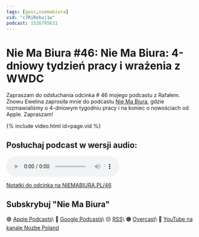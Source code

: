 ```yaml
---
tags: [gosc,niemabiura]
vid: "c7RiRekuj1w"
podcast: 1526795631
---
```


# Nie Ma Biura #46: Nie Ma Biura: 4-dniowy tydzień pracy i wrażenia z WWDC

Zapraszam do odsłuchania odcinka # 46 mojego podcastu z Rafałem. Znowu Ewelina zaprosiła mnie do podcastu [Nie Ma Biura](/pl/niemabiura/), gdzie rozmawialiśmy o 4-dniowym tygodniu pracy i na koniec o nowościach od Apple. Zapraszam!

{% include video.html id=page.vid %}

<!--More-->

## Posłuchaj podcast w wersji audio:

<audio controls>
<source src="https://media.transistor.fm/04cf8bac/b07f4599.mp3" type="audio/mpeg">
</audio>



[Notatki do odcinka na NIEMABIURA.PL/46](https://niemabiura.pl/46)

## Subskrybuj "Nie Ma Biura"

🟣 [Apple Podcasts](https://podcasts.apple.com/pl/podcast/nie-ma-biura/id1526795631)\\
🔵 [Google Podcasts](https://podcasts.google.com/feed/aHR0cHM6Ly9mZWVkcy50cmFuc2lzdG9yLmZtL25pZW1hYml1cmE)\\
🟡 [RSS](https://nozbe.com/niemabiura.rss)\\
🟠 [Overcast](https://overcast.fm/itunes1526795631/nie-ma-biura)\\
🔴 [YouTube na kanale Nozbe Poland](https://youtube.com/NozbePoland)

<!--podcast: 1526795631-->

[n]: https://michael.gratis/nozbe_pl
[np]: https://michael.gratis/nozbepersonal_pl